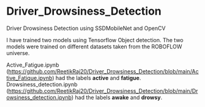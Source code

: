 # Driver_Drowsiness_Detection
Driver Drowsiness Detection using SSDMobileNet and OpenCV

I have trained two models using Tensorflow Object detection.
The two models were trained on different datasets taken from the ROBOFLOW universe.

Active_Fatigue.ipynb (https://github.com/ReetikRaj20/Driver_Drowsiness_Detection/blob/main/Active_Fatique.ipynb) had the labels **active** and **fatigue**.
Drowsiness_detection.ipynb (https://github.com/ReetikRaj20/Driver_Drowsiness_Detection/blob/main/Drowsiness_detection.ipynb) had the labels ****awake**** and **drowsy**.
